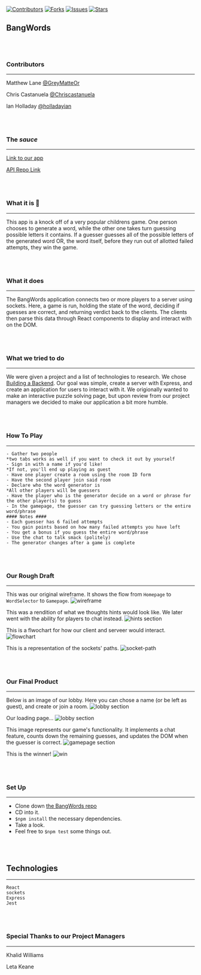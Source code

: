 [![Contributors][contributors-shield]](https://github.com/holladayian/bangwords/graphs/contributors)
[![Forks][forks-shield]](https://github.com/holladayian/bangwords/network/members)
[![Issues][issues-shield]](https://github.com/holladayian/bangwords/issues)
[![Stars][stars-shield]](https://github.com/holladayian/bangwords)

## BangWords


<br><br>

### Contributors

---

Matthew Lane [@GreyMatteOr](https://github.com/GreyMatteOr)

Chris Castanuela [@Chriscastanuela](https://github.com/Chriscastanuela)

Ian Holladay [@holladayian](https://github.com/holladayian)

<br><br>

### The _*sauce*_
---

[Link to our app](http://greymatteor.github.io/bangwords)

[API Repo Link](https://github.com/GreyMatteOr/bangwords-api) 

<br><br>

### What it is 🤙
---

This app is a knock off of a very popular childrens game. One person chooses to generate a word, while the other one takes turn guessing possible letters it contains. If a guesser guesses all of the possible letters of the generated word OR, the word itself, before they run out of allotted failed attempts, they win the game. 

<br><br>

### What it does
---

The BangWords application connects two or more players to a server using sockets. Here, a game is run, holding the state of the word, deciding if guesses are correct, and returning verdict back to the clients. The clients then parse this data through React components to display and interact with on the DOM. 

<br><br>

### What we tried to do
---

We were given a project and a list of technologies to research. We chose [Building a Backend](https://frontend.turing.io/projects/module-3/stretch.html#building-a-backend). 
Our goal was simple, create a server with Express, and create an application for users to interact with it. 
We origionally wanted to make an interactive puzzle solving page, but upon review from our project managers we decided to make our application a bit more humble. 

<br><br>


### How To Play
---
```
- Gather two people
*two tabs works as well if you want to check it out by yourself
- Sign in with a name if you'd like!
*If not, you'll end up playing as guest
- Have one player create a room using the room ID form 
- Have the second player join said room
- Declare who the word generator is
*All other players will be guessers
- Have the player who is the generator decide on a word or phrase for the other player(s) to guess
- In the gamepage, the guesser can try guessing letters or the entire word/phrase
#### Notes ####
- Each guesser has 6 failed attempts
- You gain points based on how many failed attempts you have left
- You get a bonus if you guess the entire word/phrase
- Use the chat to talk smack (politely) 
- The generator changes after a game is complete
```

<br><br>

### Our Rough Draft
---

This was our original wireframe. It shows the flow from `Homepage` to `WordSelector` to `Gamepage`.
<img src='src/assets/wireframe.png' alt='wireframe'/>


This was a rendition of what we thoughts hints would look like. We later went with the ability for players to chat instead.
<img src='src/assets/hints.png' alt='hints section'/>


This is a flwochart for how our client and serveer would interact.
<img src='src/assets/flowchart.png' alt='flowchart'/>


This is a representation of the sockets' paths.
<img src='src/assets/socket-path.png' alt='socket-path'/>

<br><br>

### Our Final Product
---

Below is an image of our lobby. Here you can chose a name (or be left as guest), and create or join a room.
<img src='src/assets/lobby.png' alt='lobby section'/>

Our loading page...
<img src='src/assets/rename.png' alt='lobby section'/>


This image represents our game's functionality. It implements a chat feature, counts down the remaining guesses, and updates the DOM when the guesser is correct.
<img src='src/assets/gamepage.png' alt='gamepage section'/>


This is the winner!
<img src='src/assets/winning.png' alt='win'/>


<br><br>

### Set Up
---

* Clone down [the BangWords repo](https://github.com/GreyMatteOr/bangwords)
* CD into it.
* `$npm install` the necessary dependencies.
* Take a look.
* Feel free to `$npm test` some things out.

<br><br>

## Technologies
---
```
React
sockets
Express
Jest
```
<br><br>

### Special Thanks to our Project Managers
---

Khalid Williams

Leta Keane



<br><br>
<br><br>
<br><br>
<br><br>
<br><br>



[contributors-shield]: https://img.shields.io/github/contributors/holladayian/bangwords.svg?style=flat-square
[contributors-url]: https://github.com/holladayian/bangwords/graphs/contributors
[forks-shield]: https://img.shields.io/github/forks/holladayian/bangwords.svg?style=flat-square
[forks-url]: https://github.com/holladayian/bangwords/network/members
[stars-shield]: https://img.shields.io/github/stars/holladayian/bangwords.svg?style=flat-square 
[stars-url]: https://github.com/holladayian/bangwords/stargazers
[issues-shield]: https://img.shields.io/github/issues/holladayian/bangwords.svg?style=flat-square
[issues-url]: https://github.com/holladayian/bangwords/issues
[product-screenshot]: images/screenshot.png
